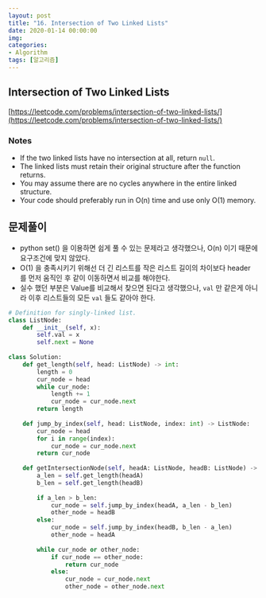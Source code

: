 ```yaml
---
layout: post
title: "16. Intersection of Two Linked Lists"
date: 2020-01-14 00:00:00
img:
categories:
- Algorithm
tags: [알고리즘]
---
```


## Intersection of Two Linked Lists

[https://leetcode.com/problems/intersection-of-two-linked-lists/](https://leetcode.com/problems/intersection-of-two-linked-lists/)

### Notes

- If the two linked lists have no intersection at all, return `null`.
- The linked lists must retain their original structure after the function returns.
- You may assume there are no cycles anywhere in the entire linked structure.
- Your code should preferably run in O(n) time and use only O(1) memory.

## 문제풀이

- python set() 을 이용하면 쉽게 풀 수 있는 문제라고 생각했으나, O(n) 이기 때문에 요구조건에 맞지 않았다.
- O(1) 을 충족시키기 위해선 더 긴 리스트를 작은 리스트 길이의 차이보다 header 를 먼저 움직인 후 같이 이동하면서 비교를 해야한다.
- 실수 했던 부분은 Value를 비교해서 찾으면 된다고 생각했으나, `val`  만 같은게 아니라 이후 리스트들의 모든 `val` 들도 같아야 한다.

```python
# Definition for singly-linked list.
class ListNode:
    def __init__(self, x):
        self.val = x
        self.next = None
        
class Solution:
    def get_length(self, head: ListNode) -> int:
        length = 0
        cur_node = head
        while cur_node:
            length += 1
            cur_node = cur_node.next
        return length 
    
    def jump_by_index(self, head: ListNode, index: int) -> ListNode:
        cur_node = head
        for i in range(index):
            cur_node = cur_node.next
        return cur_node
    
    def getIntersectionNode(self, headA: ListNode, headB: ListNode) -> ListNode:
        a_len = self.get_length(headA)
        b_len = self.get_length(headB)
        
        if a_len > b_len:
            cur_node = self.jump_by_index(headA, a_len - b_len)
            other_node = headB
        else:
            cur_node = self.jump_by_index(headB, b_len - a_len)
            other_node = headA
                        
        while cur_node or other_node:
            if cur_node == other_node:
                return cur_node
            else:
                cur_node = cur_node.next
                other_node = other_node.next
```